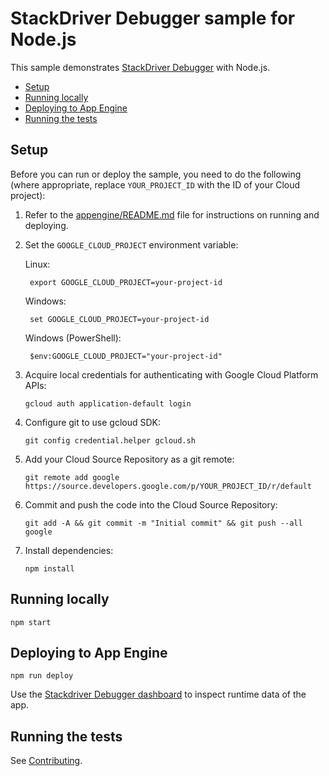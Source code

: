 # StackDriver Debugger sample for Node.js

This sample demonstrates [StackDriver Debugger][debugger] with Node.js.

* [Setup](#setup)
* [Running locally](#running-locally)
* [Deploying to App Engine](#deploying-to-app-engine)
* [Running the tests](#running-the-tests)

## Setup

Before you can run or deploy the sample, you need to do the following (where
appropriate, replace `YOUR_PROJECT_ID` with the ID of your Cloud project):

1.  Refer to the [appengine/README.md][readme] file for instructions on
    running and deploying.

1. Set the `GOOGLE_CLOUD_PROJECT` environment variable:

    Linux:

        export GOOGLE_CLOUD_PROJECT=your-project-id

    Windows:

        set GOOGLE_CLOUD_PROJECT=your-project-id

    Windows (PowerShell):

        $env:GOOGLE_CLOUD_PROJECT="your-project-id"

1.  Acquire local credentials for authenticating with Google Cloud Platform APIs:

        gcloud auth application-default login

1.  Configure git to use gcloud SDK:

        git config credential.helper gcloud.sh

1.  Add your Cloud Source Repository as a git remote:

        git remote add google https://source.developers.google.com/p/YOUR_PROJECT_ID/r/default

1.  Commit and push the code into the Cloud Source Repository:

        git add -A && git commit -m "Initial commit" && git push --all google

1.  Install dependencies:

        npm install

## Running locally

    npm start


## Deploying to App Engine

    npm run deploy


Use the [Stackdriver Debugger dashboard](https://console.cloud.google.com/debug) to inspect runtime data of the app.

## Running the tests

See [Contributing][contributing].

[debugger]: https://cloud.google.com/debugger/
[readme]: ../README.md
[contributing]: https://github.com/GoogleCloudPlatform/nodejs-docs-samples/blob/master/CONTRIBUTING.md
